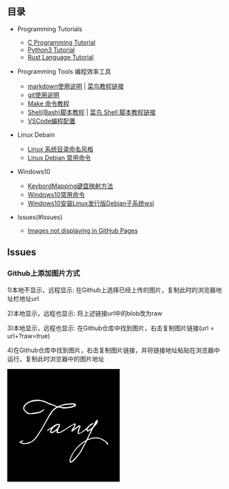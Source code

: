 
## 目录

- Programming Tutorials
  - [C Programming Tutorial](./Documentation/CProgrammingTutorial.md)
  - [Python3 Tutorial](./Documentation/Python3Tutorial.md)
  - [Rust Language Tutorial](./Documentation/RustProgrammingTutorial.md)

- Programming Tools 编程效率工具
  - [markdown使用说明](./doc/MarkdownUsageInstructions.md "") | [菜鸟教程链接](https://www.runoob.com/markdown/md-image.html "")
  - [git使用说明](./doc/GitUsageInstructions.md.md "")
  - [Make 命令教程](./doc/MakeCommandTutorial.md)
  - [Shell(Bash)脚本教程](./doc/BashLinuxShell.md) | [菜鸟 Shell 脚本教程链接](https://www.runoob.com/linux/linux-shell.html)
  - [VSCode编程配置](./doc/VSCodeConfig.md)

- Linux Debain
  - [Linux 系统目录命名风格](./doc/LinuxSystemDirectoryNamingStyle.md)
  - [Linux Debian 常用命令](./doc/LinuxDebainCommand.md)

- Windows10
  - [KeybordMapping键盘映射方法](./doc/KeybordMapping.md "Keybord")
  - [Windows10常用命令](./doc/WindowsCommand.md "")
  - [Windows10安装Linux发行版Debian子系统wsl](./doc/WSL_Debian.md)

- Issues(#Issues)
  - [Images not displaying in GitHub Pages](#github上添加图片方式)

## Issues
### Github上添加图片方式
  1)本地不显示，远程显示:  在Github上选择已经上传的图片，复制此时的浏览器地址栏地址url

  2)本地显示，远程也显示:  将上述链接url中的blob改为raw

  3)本地显示，远程也显示:  在Github仓库中找到图片，右击复制图片链接(url = url+?raw=true)

  4)在Github仓库中找到图片，右击复制图片链接，并将链接地址粘贴在浏览器中运行，复制此时浏览器中的图片地址

![tang手写体图片GitHub地址](https://github.com/imtangsheng/tangsheng/raw/main/Resource/tang.png "tang手写体")